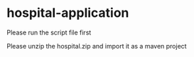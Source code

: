 # hospital-application

Please run the script file first

Please unzip the hospital.zip and import it as a maven project
